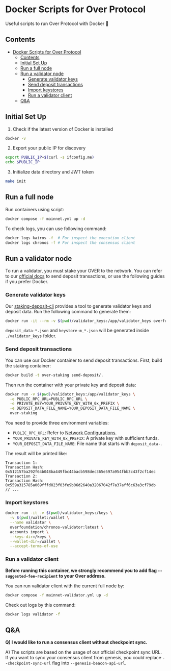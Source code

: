 # Docker Scripts for Over Protocol

Useful scripts to run Over Protocol with Docker 🐳

## Contents
- [Docker Scripts for Over Protocol](#docker-scripts-for-over-protocol)
  - [Contents](#contents)
  - [Initial Set Up](#initial-set-up)
  - [Run a full node](#run-a-full-node)
  - [Run a validator node](#run-a-validator-node)
    - [Generate validator keys](#generate-validator-keys)
    - [Send deposit transactions](#send-deposit-transactions)
    - [Import keystores](#import-keystores)
    - [Run a validator client](#run-a-validator-client)
  - [Q\&A](#qa)

## Initial Set Up

1. Check if the latest version of Docker is installed
  
```bash
docker -v
```

2. Export your public IP for discovery

```bash
export PUBLIC_IP=$(curl -s ifconfig.me)
echo $PUBLIC_IP
```

3. Initialize data directory and JWT token

```bash
make init
```

## Run a full node

Run containers using script:

```bash
docker compose -f mainnet.yml up -d
```

To check logs, you can use following command:

```bash
docker logs kairos -f  # For inspect the execution client
docker logs chronos -f # For inspect the consensus client
```

## Run a validator node

To run a validator, you must stake your OVER to the network. You can refer to our [official docs](https://docs.over.network/operators/operate-validators) to send deposit transactions,
or use the following guides if you prefer Docker.

### Generate validator keys

Our [staking-deposit-cli](https://github.com/overprotocol/staking-deposit-cli) provides a tool to generate validator keys and deposit data.
Run the following command to generate them:

```bash
docker run -it --rm -v $(pwd)/validator_keys:/app/validator_keys overfoundation/staking-deposit-cli:latest new-mnemonic
```

`deposit_data-*.json` and `keystore-m_*.json` will be generated inside `./validator_keys` folder.

### Send deposit transactions

You can use our Docker container to send deposit transactions. First, build the staking container:

```bash
docker build -t over-staking send-deposit/.
```

Then run the container with your private key and deposit data:

```bash
docker run -v $(pwd)/validator_keys:/app/validator_keys \
  -e PUBLIC_RPC_URL=PUBLIC_RPC_URL \
  -e PRIVATE_KEY=YOUR_PRIVATE_KEY_WITH_0x_PREFIX \
  -e DEPOSIT_DATA_FILE_NAME=YOUR_DEPOSIT_DATA_FILE_NAME \
  over-staking
```

You need to provide three environment variables:
- `PUBLIC_RPC_URL`: Refer to [Network Configurations](https://docs.over.network/operators/run-a-node#network-configurations-).
- `YOUR_PRIVATE_KEY_WITH_0x_PREFIX`: A private key with sufficient funds.
- `YOUR_DEPOSIT_DATA_FILE_NAME`: File name that starts with `deposit_data-`.

The result will be printed like:

```plaintext
Transaction 1:
Transaction Hash: 0x512157ba292f64b048ba449fbc44bacb598dec365e597a954fbb3c43f2cf14ec
Transaction 2:
Transaction Hash: 0x559a315785a069fffd023f03fe9b06d2640a32067042f7a37aff6c63a3cf79db
// ...
```

### Import keystores

```bash
docker run -it -v $(pwd)/validator_keys:/keys \
  -v $(pwd)/wallet:/wallet \
  --name validator \
  overfoundation/chronos-validator:latest \
  accounts import \
  --keys-dir=/keys \
  --wallet-dir=/wallet \
  --accept-terms-of-use
```

### Run a validator client

**Before running this container, we strongly recommend you to add flag `--suggested-fee-recipient` to your Over address.**

You can run validator client with the current full node by:

```bash
docker compose -f mainnet-validator.yml up -d
```

Check out logs by this command:

```bash
docker logs validator -f
```

## Q&A

**Q) I would like to run a consensus client without checkpoint sync.**

A) The scripts are based on the usage of our official checkpoint sync URL. If you want to sync your consensus client from genesis,
you could replace `--checkpoint-sync-url` flag into `--genesis-beacon-api-url`.